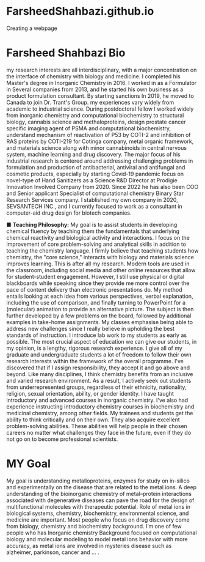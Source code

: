 # FarsheedShahbazi.github.io
Creating a webpage
# Farsheed Shahbazi Bio

my research interests are all interdisciplinary, with a major concentration on the interface of chemistry with biology and medicine. I completed his Master's degree in Inorganic Chemistry  in 2016. I worked in as a Formulator in Several companies from 2013, and he started his own business as a product formulation consultant. By starting sanctions In 2019, he moved to Canada to join Dr. Trant's Group. my experiences vary widely from academic to industrial science. During postdoctoral fellow I worked widely from inorganic chemistry and computational biochemistry to structural biology, cannabis science and methaloproteins, design prostate cancer specific imaging agent of PSMA and computational biochemistry, understand mechanism of reactivation of P53 by COTI-2 and inhibition of RAS proteins by COTI-219 for Cotinga company, metal organic framework, and materials science along with minor cannabinoids in central nervous system, machine learning and drug discovery. The major focus of his industrial research is centered around addressing challenging problems in formulation and production of antibacterial, antiviral and antifungal and cosmetic products, especially by starting Covid-19 pandemic focus on novel-type of Hand Sanitizers as a Science R&D Director at Prodigie Innovation Involved Company from 2020. Since 2022 he has also been COO and Senior applicant Specialist of computational chemistry Binary Star Research Services company. I stablished my own company in 2020, SEVSANTECH INC., and  I currently focused to work as a consultant in computer-aid drug design for biotech companies. 


■ **Teaching Philosophy:**
My goal is to assist students in developing chemical fluency by teaching them the fundamentals that underlying chemical reactivity and biological activity and interactions. I focus on the improvement of core problem-solving and analytical skills in addition to teaching the chemistry language. I firmly believe that teaching students how chemistry, the "core science," interacts with biology and materials science improves learning. This is after all my research. Modern tools are used in the classroom, including social media and other online resources that allow for student-student engagement. However, I still use physical or digital blackboards while speaking since they provide me more control over the pace of content delivery than electronic presentations do. My method entails looking at each idea from various perspectives, verbal explanation, including the use of comparison, and finally turning to PowerPoint for a (molecular) animation to provide an alternative picture. The subject is then further developed by a few problems on the board, followed by additional examples in take-home assignments.
My classes emphasise being able to address new challenges since I really believe in upholding the best standards of instruction. I introduce lab work to my students as early as possible. The most crucial aspect of education we can give our students, in my opinion, is a lengthy, rigorous research experience. I give all of my graduate and undergraduate students a lot of freedom to follow their own research interests within the framework of the overall programme. I've discovered that if I assign responsibility, they accept it and go above and beyond.
Like many disciplines, I think chemistry benefits from an inclusive and varied research environment. As a result, I actively seek out students from underrepresented groups, regardless of their ethnicity, nationality, religion, sexual orientation, ability, or gender identity. I have taught introductory and advanced courses in inorganic chemistry. I've also had experience instructing introductory chemistry courses in biochemistry and medicinal chemistry, among other fields. My trainees and students get the ability to think critically and on their own. They also acquire excellent problem-solving abilities. These abilities will help people in their chosen careers no matter what challenges they face in the future, even if they do not go on to become professional scientists.


# MY Goal
My goal is understanding metalloproteins, enzymes for study on in-silico and experimentally on the disease that are related to the metal ions. A deep understanding of the bioinorganic chemistry of metal–protein interactions associated with degenerative diseases can pave the road for the design of multifunctional molecules with therapeutic potential. Role of metal ions in biological systems, chemistry, biochemistry, environmental science, and medicine are important. Most people who focus on drug discovery come from biology, chemistry and biochemistry background. I’m one of few people who has Inorganic chemistry Background focused on computational biology and molecular modeling to model metal ions behavior with more accuracy, as metal ions are involved in mysteries disease such as alzheimer, parkinson, cancer and … .